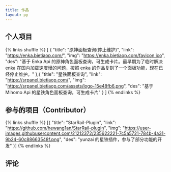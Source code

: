 ```yaml
---
title: 作品
layout: py
---
```


## 个人项目

{% links shuffle %}
[
 {
  "title": "原神面板查询(停止维护)",
  "link": "https://enka.bietiaop.com/",
  "img": "https://enka.bietiaop.com/favicon.ico",
  "des": "基于 Enka Api 的原神角色面板查询，可生成卡片。最早期为了临时解决 enka 在国内加载速度慢的问题，按照 enka 的作品复刻了一个面板功能，现在已经停止维护。"
 },{
  "title": "星铁面板查询",
  "link": "https://srpanel.bietiaop.com/",
  "img": "https://srpanel.bietiaop.com/assets/logo-15e48fb6.png",
  "des": "基于 Mihomo Api 的星铁角色面板查询，可生成卡片"
 }
]
{% endlinks %}

## 参与的项目（Contributor）

{% links shuffle %}
 [{
  "title": "StarRail-Plugin",
  "link": "https://github.com/hewang1an/StarRail-plugin",
  "img": "https://user-images.githubusercontent.com/21212372/235622221-7c5a5721-784b-4a31-9b24-60c88663548f.png",
  "des": "yunzai 的星铁插件，参与了部分功能的开发"
 }]
{% endlinks %}

## 评论